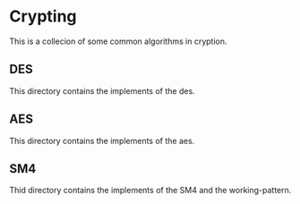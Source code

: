 # Crypting
This is a collecion of some common algorithms in cryption.
## DES
This directory contains the implements of the des.
## AES
This directory contains the implements of the aes.
## SM4
Thid directory contains the implements of the SM4 and the working-pattern.
